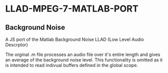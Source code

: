 # LLAD-MPEG-7-MATLAB-PORT
## Background Noise

A JS port of the Matlab Background Noise LLAD (Low Level Audio Descrptor)

The orginal .m file processes an audio file over it's entire length and gives an average of the background noise level. This functionality is omitted as it is intended to read indivual buffers defined in the global scope.
